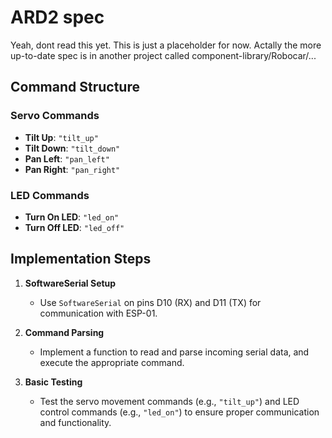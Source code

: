# ARD2 spec

Yeah, dont read this yet. This is just a placeholder for now.
Actally the more up-to-date spec is in another project called component-library/Robocar/...

## Command Structure


### Servo Commands
- **Tilt Up**: `"tilt_up"`
- **Tilt Down**: `"tilt_down"`
- **Pan Left**: `"pan_left"`
- **Pan Right**: `"pan_right"`

### LED Commands
- **Turn On LED**: `"led_on"`
- **Turn Off LED**: `"led_off"`

## Implementation Steps

1. **SoftwareSerial Setup**
   - Use `SoftwareSerial` on pins D10 (RX) and D11 (TX) for communication with ESP-01.

2. **Command Parsing**
   - Implement a function to read and parse incoming serial data, and execute the appropriate command.

3. **Basic Testing**
   - Test the servo movement commands (e.g., `"tilt_up"`) and LED control commands (e.g., `"led_on"`) to ensure proper communication and functionality.

